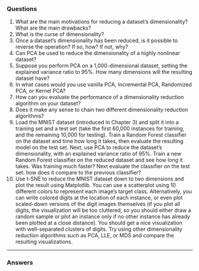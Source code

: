 ### Questions ###

1. What are the main motivations for reducing a dataset’s dimensionality? What are the main drawbacks?
2. What is the curse of dimensionality?
3. Once a dataset’s dimensionality has been reduced, is it possible to reverse the operation? If so, how? If not, why?
4. Can PCA be used to reduce the dimensionality of a highly nonlinear dataset?
5. Suppose you perform PCA on a 1,000-dimensional dataset, setting the explained variance ratio to 95%. How many dimensions will the resulting dataset have?
6. In what cases would you use vanilla PCA, Incremental PCA, Randomized PCA, or Kernel PCA?
7. How can you evaluate the performance of a dimensionality reduction algorithm on your dataset?
8. Does it make any sense to chain two different dimensionality reduction algorithms?
9. Load the MNIST dataset (introduced in Chapter 3) and split it into a training set and a test set (take the first 60,000 instances for training, and the remaining
10,000 for testing). Train a Random Forest classifier on the dataset and time how long it takes, then evaluate the resulting model on the test set. Next, use PCA to
reduce the dataset’s dimensionality, with an explained variance ratio of 95%. Train a new Random Forest classifier on the reduced dataset and see how long it
takes. Was training much faster? Next evaluate the classifier on the test set: how does it compare to the previous classifier?
10. Use t-SNE to reduce the MNIST dataset down to two dimensions and plot the result using Matplotlib. You can use a scatterplot using 10 different colors to represent each image’s target class. Alternatively, you can write colored digits at the location of each instance, or even plot scaled-down versions of the digit images
themselves (if you plot all digits, the visualization will be too cluttered, so you should either draw a random sample or plot an instance only if no other instance
has already been plotted at a close distance). You should get a nice visualization with well-separated clusters of digits. Try using other dimensionality reduction
algorithms such as PCA, LLE, or MDS and compare the resulting visualizations.

------------------------------------------------------------------------------------------------------------------------------------------------------------------------

### Answers ###
